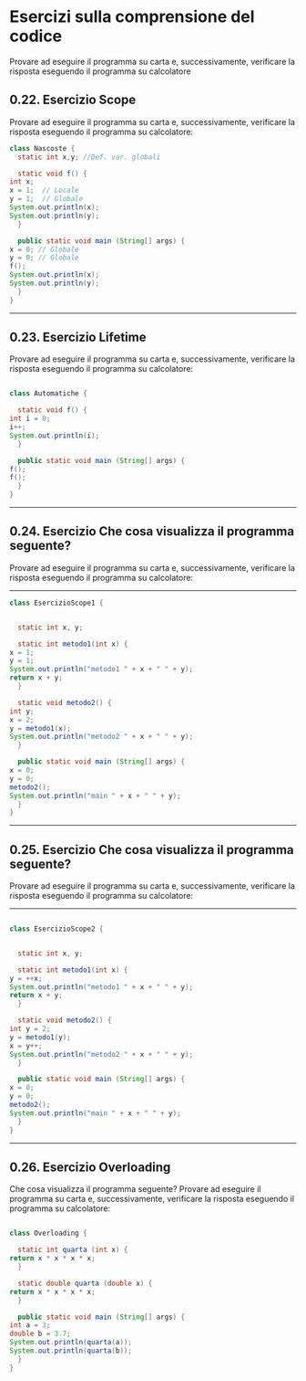 # Esercizi sulla comprensione del codice

Provare ad eseguire il programma su carta e, successivamente, verificare la risposta eseguendo il programma su calcolatore

## 0.22. Esercizio Scope 

Provare ad eseguire il programma su carta e, successivamente, verificare la risposta eseguendo il programma su calcolatore:

```java
class Nascoste {
  static int x,y; //Def. var. globali

  static void f() {
int x;
x = 1;  // Locale
y = 1;  // Globale
System.out.println(x);
System.out.println(y);
  }

  public static void main (String[] args) {
x = 0; // Globale
y = 0; // Globale
f();
System.out.println(x);
System.out.println(y);
  }
}
```

---

## 0.23. Esercizio Lifetime 

Provare ad eseguire il programma su carta e, successivamente, verificare la risposta eseguendo il programma su calcolatore:

```java

class Automatiche {

  static void f() {
int i = 0;
i++;
System.out.println(i);
  }

  public static void main (String[] args) {
f();
f();
  }
}
```

---

## 0.24. Esercizio Che cosa visualizza il programma seguente?

Provare ad eseguire il programma su carta e, successivamente, verificare la risposta eseguendo il programma su calcolatore:

---

```java
class EsercizioScope1 {


  static int x, y;

  static int metodo1(int x) {
x = 1;
y = 1;
System.out.println("metodo1 " + x + " " + y);
return x + y;
  }

  static void metodo2() {
int y;
x = 2; 
y = metodo1(x);
System.out.println("metodo2 " + x + " " + y);
  }

  public static void main (String[] args) {
x = 0;
y = 0;
metodo2();
System.out.println("main " + x + " " + y);
  }
}
```

---

## 0.25. Esercizio Che cosa visualizza il programma seguente?

Provare ad eseguire il programma su carta e, successivamente, verificare la risposta eseguendo il programma su calcolatore:

---

```java

class EsercizioScope2 {


  static int x, y;

  static int metodo1(int x) {
y = ++x;
System.out.println("metodo1 " + x + " " + y);
return x + y;
  }

  static void metodo2() {
int y = 2;
y = metodo1(y);
x = y++; 
System.out.println("metodo2 " + x + " " + y);
  }

  public static void main (String[] args) {
x = 0;
y = 0;
metodo2();
System.out.println("main " + x + " " + y);
  }
}
```

---

## 0.26. Esercizio Overloading

Che cosa visualizza il programma seguente? Provare ad eseguire il programma su carta e, successivamente, verificare la risposta eseguendo il programma su calcolatore:

```java

class Overloading {

  static int quarta (int x) {
return x * x * x * x;
  }

  static double quarta (double x) {
return x * x * x * x;
  }

  public static void main (String[] args) {
int a = 3; 
double b = 3.7;
System.out.println(quarta(a));
System.out.println(quarta(b));
  }
}
```
